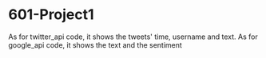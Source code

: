 # 601-Project1
As for twitter_api code, it shows the tweets' time, username and text.
As for google_api code, it shows the text and the sentiment
